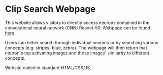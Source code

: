 # Clip Search Webpage

This website allows visitors to directly access neurons contained in the convolutional neural network (CNN) Resnet-50. Webpage can be found [here](https://dr4nx.github.io/clip-search/index.html).

Users can either search through individual neurons or by searching various concepts (e.g. stripes, blue, zebra). The webpage will then return that neuron's top activating images and those images' similarity to different concepts.

Website coded in standard HTML/CSS/JS.
